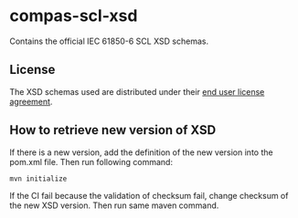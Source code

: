 # compas-scl-xsd

Contains the official IEC 61850-6 SCL XSD schemas.

## License

The XSD schemas used are distributed under their [end user license agreement](./license/CC-EULA.pdf).

## How to retrieve new version of XSD

If there is a new version, add the definition of the new version into the pom.xml file. Then run following command:

```
mvn initialize
```

If the CI fail because the validation of checksum fail, change checksum of the new XSD version. Then run same maven command.
